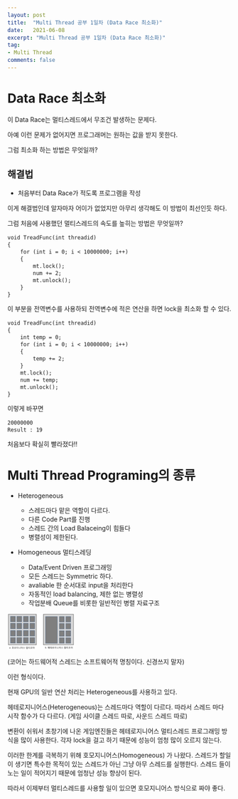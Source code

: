 ```yaml
---
layout: post
title:  "Multi Thread 공부 1일차 (Data Race 최소화)"
date:   2021-06-08
excerpt: "Multi Thread 공부 1일차 (Data Race 최소화)"
tag:
- Multi Thread
comments: false
---
```


# Data Race 최소화
이 Data Race는 멀티스레드에서 무조건 발생하는 문제다.

아예 이런 문제가 없어지면 프로그래머는 원하는 값을 받지 못한다.

그럼 최소화 하는 방법은 무엇일까?

## 해결법

* 처음부터 Data Race가 적도록 프로그램을 작성

이게 해결법인데 알자마자 어이가 없었지만 아무리 생각해도 이 방법이 최선인듯 하다.

그럼 처음에 사용했던 멀티스레드의 속도를 높히는 방법은 무엇일까?

```
void TreadFunc(int threadid)
{
	for (int i = 0; i < 10000000; i++)
	{
		mt.lock();
		num += 2;
		mt.unlock();
	}
}
```
이 부분을 전역변수를 사용하되 전역변수에 적은 연산을 하면 lock을 최소화 할 수 있다.

```
void TreadFunc(int threadid)
{
	int temp = 0;
	for (int i = 0; i < 10000000; i++)
	{
		temp += 2;
	}
	mt.lock();
	num += temp;
	mt.unlock();
}
```

이렇게 바꾸면

```
20000000
Result : 19
```
처음보다 확실히 빨라졌다!!

# Multi Thread Programing의 종류

* Heterogeneous
  * 스레드마다 맡은 역할이 다르다.
  * 다른 Code Part를 진행
  * 스레드 간의 Load Balaceing이 힘들다
  * 병렬성이 제한된다.

* Homogeneous 멀티스레딩
  * Data/Event Driven 프로그래밍
  * 모든 스레드는 Symmetric 하다.
  * avaliable 한 순서대로 input을 처리한다
  * 자동적인 load balancing, 제한 없는 병렬성
  * 작업분배 Queue를 비롯한 일반적인 병렬 자료구조

<img src = "../assets/img/project/multi_thread/kind.png" width="30%" height="30%">

(코어는 하드웨어적 스레드는 소프트웨어적 명칭이다. 신경쓰지 말자)

이런 형식이다.

현재 GPU의 일반 연산 처리는 Heterogeneous를 사용하고 있다.

헤테로지니어스(Heterogeneous)는 스레드마다 역할이 다르다. 따라서 스레드 마다 시작 함수가 다 다르다. (게임 사이클 스레드 따로, 사운드 스레드 따로)

변환이 쉬워서 초창기에 나온 게임엔진들은 헤테로지니어스 멀티스레드 프로그래밍 방식을 많이 사용한다. 각자 lock을 걸고 하기 때문에 성능이 엄청 많이 오르지 않는다.


이러한 한계를 극복하기 위해 호모지니어스(Homogeneous) 가 나왔다. 스레드가 할일이 생기면 특수한 목적이 있는 스레드가 아닌 그냥 아무 스레드를 실행한다. 스레드 들이 노는 일이 적어지기 때문에 엄청난 성능 향상이 된다.

따라서 이제부터 멀티스레드를 사용할 일이 있으면 호모지니어스 방식으로 짜야 좋다.